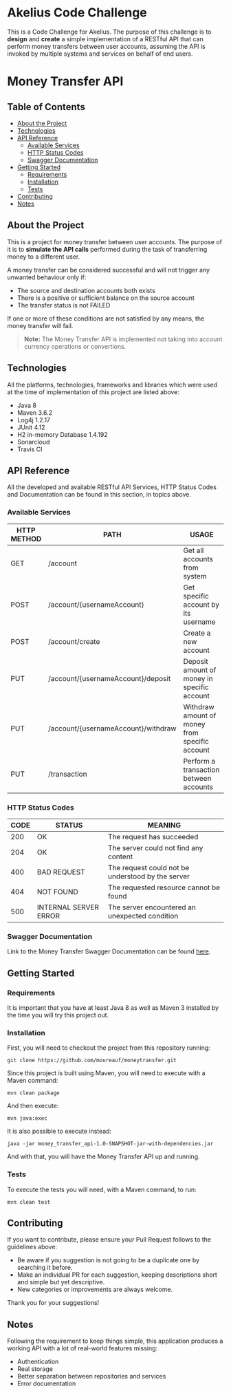 # Akelius Code Challenge

This is a Code Challenge for Akelius. The purpose of this challenge is to **design** and **create** a simple implementation of a RESTful API that can perform money transfers between user accounts, assuming the API is invoked by multiple systems and services on behalf of end users. 

# Money Transfer API

## Table of Contents

 - [About the Project](#about-the-project)
 - [Technologies](#technologies)
 - [API Reference](#api-reference)
	 - [Available Services](#available-services)
	 - [HTTP Status Codes](#http-status-codes)
	 - [Swagger Documentation](#swagger-documentation)
 - [Getting Started](#getting-started)
	 - [Requirements](#requirements)
	 - [Installation](#installation) 
	 - [Tests](#tests)
 - [Contributing](#contributing)
 - [Notes](#notes)

## About the Project 

This is a project for money transfer between user accounts. The purpose of it is to **simulate the API calls** performed during the task of transferring money to a different user.  

A money transfer can be considered successful and will not trigger any unwanted behaviour only if:

-   The source and destination accounts both exists
-   There is a positive or sufficient balance on the source account
-   The transfer status is not FAILED

If one or more of these conditions are not satisfied by any means, the money transfer will fail.

> **Note:** The Money Transfer API is implemented not taking into account currency operations or convertions. 

## Technologies

All the platforms, technologies, frameworks and libraries which were used at the time of implementation of this project are listed above: 

- Java 8  
- Maven 3.6.2
- Log4j 1.2.17
- JUnit 4.12
- H2 in-memory Database 1.4.192
- Sonarcloud
- Travis CI

## API Reference

All the developed and available RESTful API Services, HTTP Status Codes and Documentation can be found in this section, in topics above. 

### Available Services

| HTTP METHOD 	| PATH             	| USAGE                 	        |
|-------------	|------------------	|-----------------------	                |
| GET      	| /account   	| Get all accounts from system         	|
| POST         	| /account/{usernameAccount} 	| Get specific account by its username 	|
| POST         	| /account/create     	| Create a new account     	|
| PUT        	| /account/{usernameAccount}/deposit   	| Deposit amount of money in specific account         	|
| PUT        	| /account/{usernameAccount}/withdraw   	| Withdraw amount of money from specific account         	|
| PUT         	| /transaction 	| Perform a transaction between accounts 	|

### HTTP Status Codes

| CODE 	| STATUS             	| MEANING                 	|
|-------------	|------------------	|-----------------------	|
| 200         	| OK 	| The request has succeeded 	|
| 204         	| OK 	| The server could not find any content  	|
| 400      	    | BAD REQUEST    	| The request could not be understood by the server        	|
| 404         	| NOT FOUND     	| The requested resource cannot be found    	|
| 500        	| INTERNAL SERVER ERROR   	| The server encountered an unexpected condition         	|

### Swagger Documentation

Link to the Money Transfer Swagger Documentation can be found [here]([https://app.swaggerhub.com/apis-docs/JonatasFYano/money_transfer_api/1.0.0#/Transaction]). 

## Getting Started 

### Requirements 

It is important that you have at least Java 8 as well as Maven 3 installed by the time you will try this project out.  

### Installation

First, you will need to checkout the project from this repository running:

   ```git clone https://github.com/moureauf/moneytransfer.git```

Since this project is built using Maven, you will need to execute with a Maven command:

   ```mvn clean package```

And then execute:

   ```mvn java:exec```

It is also possible to execute instead:

   ```java -jar money_transfer_api-1.0-SNAPSHOT-jar-with-dependencies.jar```

And with that, you will have the Money Transfer API up and running.

### Tests

To execute the tests you will need, with a Maven command, to run: 

   ```mvn clean test```


## Contributing


If you want to contribute, please ensure your Pull Request follows to the guidelines above:

-  Be aware if you suggestion is not going to be a duplicate one by searching it before. 
-  Make an individual PR for each suggestion, keeping descriptions short and simple but yet descriptive.
-  New categories or improvements are always welcome.

Thank you for your suggestions!

## Notes

Following the requirement to keep things simple, this application produces a working API with a lot of real-world features missing:

-  Authentication
-  Real storage
-  Better separation between repositories and services
-  Error documentation
